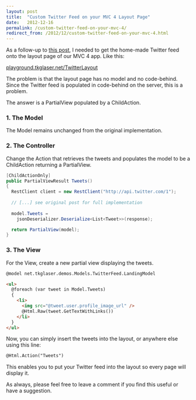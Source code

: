 ```yaml
---
layout: post
title:  "Custom Twitter Feed on your MVC 4 Layout Page"
date:   2012-12-16
permalink: /custom-twitter-feed-on-your-mvc-4/
redirect_from: /2012/12/custom-twitter-feed-on-your-mvc-4.html
---
```

As a follow-up to [this post](http://www.tkglaser.net/2012/12/a-simple-twitter-feed-in-mvc-4-using.html), 
I needed to get the home-made Twitter feed onto the layout page of our MVC 4 app. Like this:

[playground.tkglaser.net/TwitterLayout](playground.tkglaser.net/TwitterLayout)
<!--more-->

The problem is that the layout page has no model and no code-behind. Since the Twitter feed is populated in code-behind on the server, this is a problem.

The answer is a PartialView populated by a ChildAction.
### 1. The Model
The Model remains unchanged from the original implementation.
### 2. The Controller
Change the Action that retrieves the tweets and populates the model to be a ChildAction returning a PartialView.
```csharp
[ChildActionOnly]
public PartialViewResult Tweets()
{
  RestClient client = new RestClient("http://api.twitter.com/1");
  
  // [...] see original post for full implementation
  
  model.Tweets =
    jsonDeserializer.Deserialize<List<Tweet>>(response);

  return PartialView(model);
}
```
### 3. The View
For the View, create a new partial view displaying the tweets.
```html
@model net.tkglaser.demos.Models.TwitterFeed.LandingModel

<ul>
  @foreach (var tweet in Model.Tweets)
  {
    <li>
      <img src="@tweet.user.profile_image_url" />
      @Html.Raw(tweet.GetTextWithLinks())
    </li>
  }
</ul>
```
Now, you can simply insert the tweets into the layout, or anywhere else using this line:
```html
@Html.Action("Tweets")
```
This enables you to put your Twitter feed into the layout so every page will display it.

As always, please feel free to leave a comment if you find this useful or have a suggestion.
